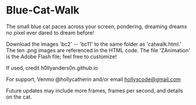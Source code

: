 # Blue-Cat-Walk

The small blue cat paces across your screen, pondering, dreaming dreams no pixel ever dared to dream before!

Download the images 'bc2' -- 'bc11' to the same folder as 'catwalk.html.' The ten .png images are referenced in the HTML code. The file 'ZAnimation' is the Adobe Flash file; feel free to customize! 

If used, credit h0llyanders0n.github.io

For support, Venmo @hollycatherin and/or email hollyscode@gmail.com

Future updates may include more frames, frames per second, and details on the cat. 

